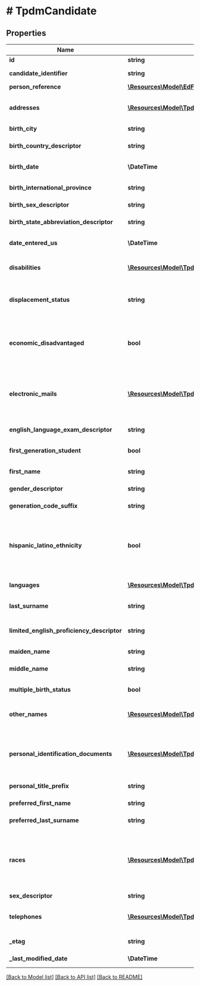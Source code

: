# # TpdmCandidate

## Properties

Name | Type | Description | Notes
------------ | ------------- | ------------- | -------------
**id** | **string** |  | [optional]
**candidate_identifier** | **string** | A unique alphanumeric code assigned to a candidate. |
**person_reference** | [**\Resources\Model\EdFiPersonReference**](EdFiPersonReference.md) |  | [optional]
**addresses** | [**\Resources\Model\TpdmCandidateAddress[]**](TpdmCandidateAddress.md) | An unordered collection of candidateAddresses. The set of elements that describes an address, including the street address, city, state, and ZIP code. | [optional]
**birth_city** | **string** | The city the student was born in. | [optional]
**birth_country_descriptor** | **string** | The country in which an individual is born. It is strongly recommended that entries use only ISO 3166 2-letter country codes. | [optional]
**birth_date** | **\DateTime** | The month, day, and year on which an individual was born. |
**birth_international_province** | **string** | For students born outside of the U.S., the Province or jurisdiction in which an individual is born. | [optional]
**birth_sex_descriptor** | **string** | A person&#39;s sex at birth. | [optional]
**birth_state_abbreviation_descriptor** | **string** | The abbreviation for the name of the state (within the United States) or extra-state jurisdiction in which an individual was born. | [optional]
**date_entered_us** | **\DateTime** | For students born outside of the U.S., the date the student entered the U.S. | [optional]
**disabilities** | [**\Resources\Model\TpdmCandidateDisability[]**](TpdmCandidateDisability.md) | An unordered collection of candidateDisabilities. The disability condition(s) that best describes an individual&#39;s impairment. | [optional]
**displacement_status** | **string** | Indicates a state health or weather related event that displaces a group of students, and may require additional funding, educational, or social services. | [optional]
**economic_disadvantaged** | **bool** | An indication of inadequate financial condition of an individual&#39;s family, as determined by family income, number of family members/dependents, participation in public assistance programs, and/or other characteristics considered relevant by federal, state, and local policy. | [optional]
**electronic_mails** | [**\Resources\Model\TpdmCandidateElectronicMail[]**](TpdmCandidateElectronicMail.md) | An unordered collection of candidateElectronicMails. The numbers, letters, and symbols used to identify an electronic mail (e-mail) user within the network to which the individual or organization belongs. | [optional]
**english_language_exam_descriptor** | **string** | Indicates that a person passed, failed, or did not take an English Language assessment (e.g., TOEFFL). | [optional]
**first_generation_student** | **bool** | Indicator of whether individual is a first generation college student. | [optional]
**first_name** | **string** | A name given to an individual at birth, baptism, or during another naming ceremony, or through legal change. |
**gender_descriptor** | **string** | The gender of the candidate. | [optional]
**generation_code_suffix** | **string** | An appendage, if any, used to denote an individual&#39;s generation in his family (e.g., Jr., Sr., III). | [optional]
**hispanic_latino_ethnicity** | **bool** | An indication that the individual traces his or her origin or descent to Mexico, Puerto Rico, Cuba, Central, and South America, and other Spanish cultures, regardless of race. The term, \&quot;Spanish origin,\&quot; can be used in addition to \&quot;Hispanic or Latino.\&quot; | [optional]
**languages** | [**\Resources\Model\TpdmCandidateLanguage[]**](TpdmCandidateLanguage.md) | An unordered collection of candidateLanguages. The language(s) the individual uses to communicate. | [optional]
**last_surname** | **string** | The name borne in common by members of a family. |
**limited_english_proficiency_descriptor** | **string** | An indication that the student has been identified as limited English proficient by the Language Proficiency Assessment Committee (LPAC), or English proficient. | [optional]
**maiden_name** | **string** | The individual&#39;s maiden name. | [optional]
**middle_name** | **string** | A secondary name given to an individual at birth, baptism, or during another naming ceremony. | [optional]
**multiple_birth_status** | **bool** | Indicator of whether the student was born with other siblings (i.e., twins, triplets, etc.) | [optional]
**other_names** | [**\Resources\Model\TpdmCandidateOtherName[]**](TpdmCandidateOtherName.md) | An unordered collection of candidateOtherNames. Other names (e.g., alias, nickname, previous legal name) associated with a person. | [optional]
**personal_identification_documents** | [**\Resources\Model\TpdmCandidatePersonalIdentificationDocument[]**](TpdmCandidatePersonalIdentificationDocument.md) | An unordered collection of candidatePersonalIdentificationDocuments. The documents presented as evident to verify one&#39;s personal identity; for example: drivers license, passport, birth certificate, etc. | [optional]
**personal_title_prefix** | **string** | A prefix used to denote the title, degree, position, or seniority of the individual. | [optional]
**preferred_first_name** | **string** | The first name the individual prefers, if different from their legal first name | [optional]
**preferred_last_surname** | **string** | The last name the individual prefers, if different from their legal last name | [optional]
**races** | [**\Resources\Model\TpdmCandidateRace[]**](TpdmCandidateRace.md) | An unordered collection of candidateRaces. The general racial category which most clearly reflects the individual&#39;s recognition of his or her community or with which the individual most identifies. The data model allows for multiple entries so that each individual can specify all appropriate races. | [optional]
**sex_descriptor** | **string** | The sex of the candidate. |
**telephones** | [**\Resources\Model\TpdmCandidateTelephone[]**](TpdmCandidateTelephone.md) | An unordered collection of candidateTelephones. The 10-digit telephone number, including the area code, for the person. | [optional]
**_etag** | **string** | A unique system-generated value that identifies the version of the resource. | [optional]
**_last_modified_date** | **\DateTime** | The date and time the resource was last modified. | [optional]

[[Back to Model list]](../../README.md#models) [[Back to API list]](../../README.md#endpoints) [[Back to README]](../../README.md)
